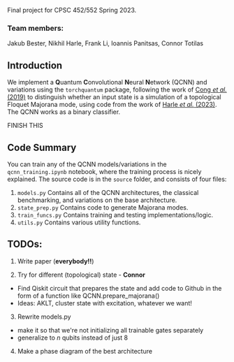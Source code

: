 Final project for CPSC 452/552 Spring 2023.

### Team members:
Jakub Bester, Nikhil Harle, Frank Li, Ioannis Panitsas, Connor Totilas

## Introduction
We implement a **Q**uantum **C**onvolutional **N**eural **N**etwork (QCNN) and variations using the `torchquantum` package, following the work of [Cong *et al.* (2019)](https://www.nature.com/articles/s41567-019-0648-8/) to distinguish whether an input state is a simulation of a topological Floquet Majorana mode, using code from the work of [Harle *et al.* (2023)](https://www.nature.com/articles/s41467-023-37725-0). The QCNN works as a binary classifier.

FINISH THIS

## Code Summary
You can train any of the QCNN models/variations in the `qcnn_training.ipynb` notebook, where the training process is nicely explained.
The source code is in the `source` folder, and consists of four files:
1. `models.py`
Contains all of the QCNN architectures, the classical benchmarking, and variations on the base architecture.
2. `state_prep.py`
Contains code to generate Majorana modes.
3. `train_funcs.py`
Contains training and testing implementations/logic.
4. `utils.py`
Contains various utility functions.

## TODOs:
1. Write paper (**everybody!!**)
  
2. Try for different (topological) state - **Connor**
  - Find Qiskit circuit that prepares the state and add code to Github in the form of a function like QCNN.prepare_majorana()
  - Ideas: AKLT, cluster state with excitation, whatever we want!

3. Rewrite models.py 
  - make it so that we're not initializing all trainable gates separately
  - generalize to *n* qubits instead of just 8

4. Make a phase diagram of the best architecture
